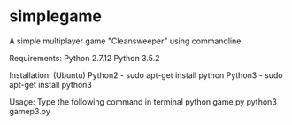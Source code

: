 # simplegame
A simple multiplayer game "Cleansweeper" using commandline.

Requirements:
Python 2.7.12
Python 3.5.2

Installation:
(Ubuntu)
Python2 - sudo apt-get install python
Python3 - sudo apt-get install python3

Usage:
Type the following command in terminal
python game.py
python3 gamep3.py
